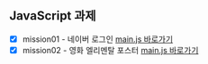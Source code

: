 ## JavaScript 과제
- [x] mission01 - 네이버 로그인 [main.js 바로가기](https://github.com/ingbin-github/js-homework/blob/main/mission01/naver_login/js/main.js)
- [x] mission02 - 영화 엘리멘탈 포스터 [main.js 바로가기](https://github.com/ingbin-github/js-homework/blob/main/mission02/poster/client/js/main.js)